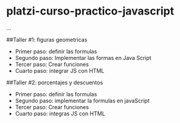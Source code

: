 # platzi-curso-practico-javascript

...

##Taller #1: figuras geometricas

- Primer paso: definir las formulas
- Segundo paso: Implementar las formas en Java Script
- Tercer paso: Crear funciones
- Cuarto paso: integrar JS con HTML

##Taller #2: porcentajes y descuentos

- Primer paso: definir las formulas
- Segundo paso: implementar la formulas en javaScript
- Tercer paso: Crear funciones
- Cuarto paso: integras JS con HTML